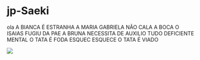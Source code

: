 # jp-Saeki
ola 
A BIANCA É ESTRANHA 
A MARIA GABRIELA NÃO CALA A BOCA 
O ISAIAS FUGIU DA PAE 
A BRUNA NECESSITA DE AUXILIO
TUDO DEFICIENTE MENTAL
O TATA É FODA 
ESQUEC ESQUECE O TATA É VIADO 

![](https://tenor.com/pt-BR/view/parabens-castro-davi-davi-castro-kid-gif-4858718178823080917)
